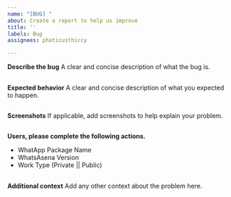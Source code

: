 ```yaml
---
name: "[BUG] "
about: Create a report to help us improve
title: ''
labels: Bug
assignees: phaticusthiccy

---
```


**Describe the bug**
A clear and concise description of what the bug is.

##

**Expected behavior**
A clear and concise description of what you expected to happen.

##

**Screenshots**
If applicable, add screenshots to help explain your problem.

##

**Users, please complete the following actions.**
- WhatApp Package Name
- WhatsAsena Version
- Work Type (Private || Public)

##

**Additional context**
Add any other context about the problem here.
